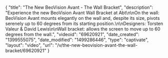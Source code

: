 {
    "title": "The New BeoVision Avant - The Wall Bracket",
    "description": "Experience the new BeoVision Avant Wall Bracket at Abt\n\nOn the wall: BeoVision Avant mounts elegantly on the wall and, despite its size, pivots serenely up to 60 degrees from its starting position.\n\nDesigners: Torsten Valeur & David Lewis\n\nWall bracket: allows the screen to move up to 60 degrees from the wall.",
    "videoid": "69620921",
    "date_created": "1399555075",
    "date_modified": "1499286446",
    "type": "captivate",
    "layout": "video",
    "url": "\/v\/the-new-beovision-avant-the-wall-bracket\/69620921"
}